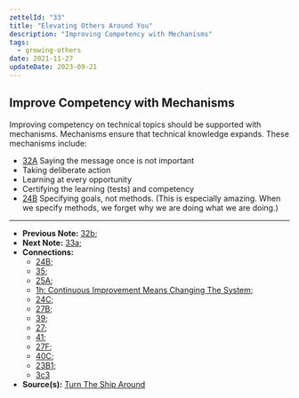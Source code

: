 ```yaml
---
zettelId: "33"
title: "Elevating Others Around You"
description: "Improving Competency with Mechanisms"
tags:
  - growing-others
date: 2021-11-27
updateDate: 2023-09-21
---
```


## Improve Competency with Mechanisms

Improving competency on technical topics should be supported with mechanisms. Mechanisms ensure that technical knowledge expands. These mechanisms include:

- [32A](/notes/32a/) Saying the message once is not important
- Taking deliberate action
- Learning at every opportunity
- Certifying the learning (tests) and competency
- [24B](/notes/24b/) Specifying goals, not methods. (This is especially amazing. When we specify methods, we forget why we are doing what we are doing.)

---

- **Previous Note:** [32b](/notes/32b/);
- **Next Note:** [33a](/notes/33a/);
- **Connections:**
  - [24B](/notes/24b/);
  - [35](/notes/35/);
  - [25A](/notes/25a/);
  - [1h: Continuous Improvement Means Changing The System](/notes/1h/);
  - [24C](/notes/24c/);
  - [27B](/notes/27b/);
  - [39](/notes/39/);
  - [27](/notes/27/);
  - [41](/notes/41/);
  - [27F](/notes/27f/);
  - [40C](/notes/40c/);
  - [23B1](/notes/23b1/);
  - [3c3](/notes/3c3/)
- **Source(s):** [Turn The Ship Around](/turn-the-ship-around-summary-book-chapter-notes/)
